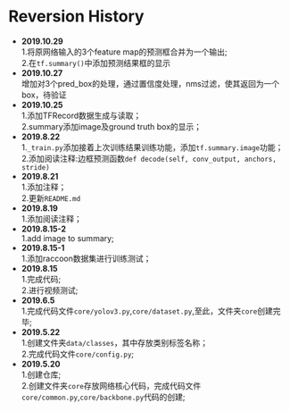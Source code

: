Reversion History     
========================================    
* **2019.10.29**        
1.将原网络输入的3个feature map的预测框合并为一个输出;    
2.在`tf.summary()`中添加预测结果框的显示            
* **2019.10.27**     
增加对3个pred_box的处理，通过置信度处理，nms过滤，使其返回为一个box，待验证    
* **2019.10.25**     
1.添加TFRecord数据生成与读取；        
2.summary添加image及ground truth box的显示；       
* **2019.8.22**      
1.`_train.py`添加接着上次训练结果训练功能，添加`tf.summary.image`功能；      
2.添加阅读注释:边框预测函数`def decode(self, conv_output, anchors, stride)`     
* **2019.8.21**   
1.添加注释；    
2.更新`README.md`       
* **2019.8.19**      
1.添加阅读注释；    
* **2019.8.15-2**             
1.add image to summary;          
* **2019.8.15-1**    
1.添加raccoon数据集进行训练测试；           
* **2019.8.15**   
1.完成代码;    
2.进行视频测试;      
* **2019.6.5**    
1.完成代码文件`core/yolov3.py`,`core/dataset.py`,至此，文件夹`core`创建完毕;     
* **2019.5.22**   
1.创建文件夹`data/classes`，其中存放类别标签名称；    
2.完成代码文件`core/config.py`;      
* **2019.5.20**     
1.创建仓库;   
2.创建文件夹`core`存放网络核心代码，完成代码文件`core/common.py`,`core/backbone.py`代码的创建;    
